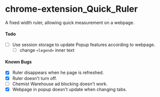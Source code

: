 # chrome-extension_Quick_Ruler

A fixed width ruler, allowing quick measurement on a webpage.

#### Todo

-   [ ] Use session storage to update Popup features according to webpage.
    -   [ ] change `<legend>` inner text

#### Known Bugs

-   [x] Ruler disappears when he page is refreshed.
-   [x] Ruler doesn't turn off.
-   [ ] Chemist Warehouse ad blocking doesn't work.
-   [x] Webpage in popup doesn't update when changing tabs.
